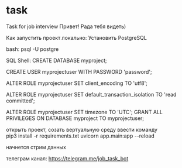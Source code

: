 # task

Task for job interview
Привет! Рада тебя видеть)

Как запустить проект локально:
Установить PostgreSQL

bash: 
psql -U postgre

SQL Shell: 
CREATE DATABASE myproject;

CREATE USER myprojectuser WITH PASSWORD 'password';

ALTER ROLE myprojectuser SET client_encoding TO 'utf8';

ALTER ROLE myprojectuser SET default_transaction_isolation TO 'read committed';

ALTER ROLE myprojectuser SET timezone TO 'UTC'; GRANT ALL PRIVILEGES ON DATABASE myproject TO myprojectuser;

открыть проект, созать вертуальную среду
ввести команду  
pip3 install -r requirements.txt 
uvicorn app.main:app --reload

начнется стрим данных

телеграм канал:
https://telegram.me/job_task_bot
